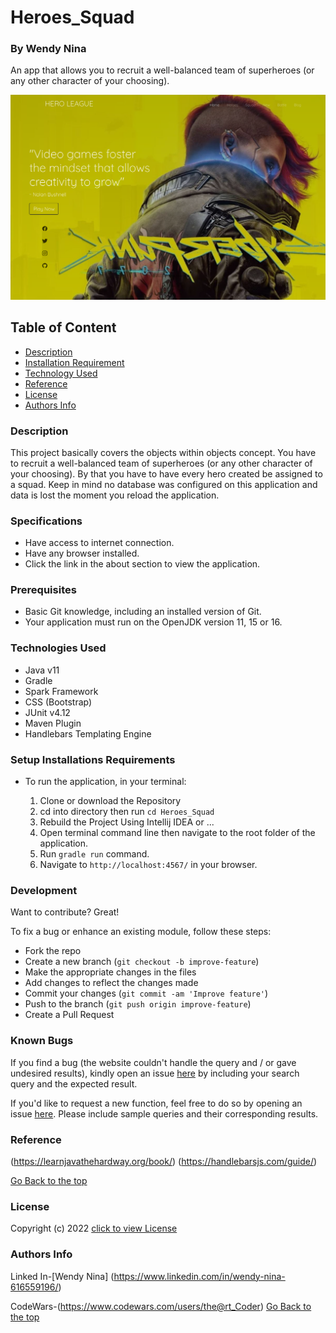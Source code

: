 # Heroes_Squad

### By Wendy Nina

An app that allows you to recruit a well-balanced team of superheroes (or any other character of your choosing).

<img src="src/main/resources/public/images/Home.png">

## Table of Content

+ [Description](#description)
+ [Installation Requirement](#Setup-Installations-Requirements)
+ [Technology Used](#technologies-used)
+ [Reference](#reference)
+ [License](#license)
+ [Authors Info](#Authors-Info)

### Description

This project basically covers the objects within objects concept. You have to recruit a well-balanced team of superheroes (or any other character of your choosing). By that you have to have every hero created be assigned to a squad. Keep in mind no database was configured on this application and data is lost the moment you reload the application.


### Specifications

- Have access to internet connection.
- Have any browser installed.
- Click the link in the about section to view the application.


### Prerequisites

- Basic Git knowledge, including an installed version of Git.
- Your application must run on the OpenJDK version 11, 15 or 16.

### Technologies Used

- Java v11
- Gradle
- Spark Framework
- CSS (Bootstrap)
- JUnit v4.12
- Maven Plugin
- Handlebars Templating Engine


### Setup Installations Requirements
* To run the application, in your terminal:

    1. Clone or download the Repository
    2. cd into directory then run `cd Heroes_Squad`
    3. Rebuild the Project Using Intellij IDEA or ...
    4. Open terminal command line then navigate to the root folder of the application.
    5. Run `gradle run` command.
    6. Navigate to `http://localhost:4567/` in your browser.


### Development

Want to contribute? Great!

To fix a bug or enhance an existing module, follow these steps:

- Fork the repo
- Create a new branch (`git checkout -b improve-feature`)
- Make the appropriate changes in the files
- Add changes to reflect the changes made
- Commit your changes (`git commit -am 'Improve feature'`)
- Push to the branch (`git push origin improve-feature`)
- Create a Pull Request

### Known Bugs

If you find a bug (the website couldn't handle the query and / or gave undesired results), kindly open an issue [here](https://github.com/NinaWendy/Heroes_Squad/issues/new) by including your search query and the expected result.

If you'd like to request a new function, feel free to do so by opening an issue [here](https://github.com/NinaWendy/Heroes_Squad/issues/new). Please include sample queries and their corresponding results.

### Reference
(https://learnjavathehardway.org/book/)
(https://handlebarsjs.com/guide/)


[Go Back to the top](#Heroes_Squad)

### License
Copyright (c) 2022 [click to view License](LICENSE)

### Authors Info
Linked In-[Wendy Nina]
(https://www.linkedin.com/in/wendy-nina-616559196/)

CodeWars-(https://www.codewars.com/users/the@rt_Coder)
[Go Back to the top](#Heroes_Squad)
